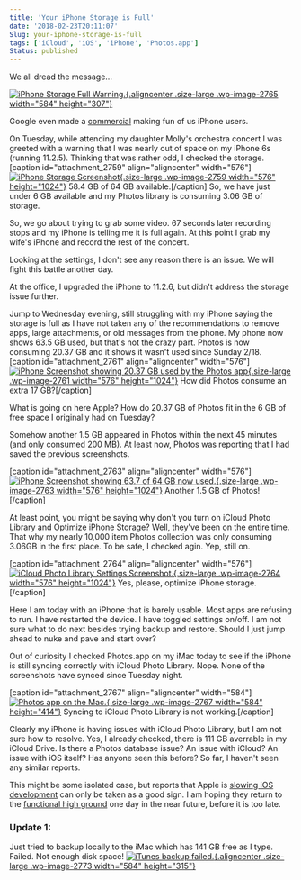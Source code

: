 ```yaml
---
title: 'Your iPhone Storage is Full'
date: '2018-02-23T20:11:07'
Slug: your-iphone-storage-is-full
tags: ['iCloud', 'iOS', 'iPhone', 'Photos.app']
Status: published
---
```


We all dread the message...

[![iPhone Storage Full Warning.](/images/wp-content/uploads/2018/02/Screen-Shot-2018-02-23-at-1.45.47-PM-1024x538.png){.aligncenter .size-large .wp-image-2765 width="584" height="307"}](/images/wp-content/uploads/2018/02/Screen-Shot-2018-02-23-at-1.45.47-PM.png)

Google even made a [commercial](https://www.youtube.com/watch?v=Fi2MUL0hNNs "Google Photos: Free Up Space") making fun of us iPhone users.

On Tuesday, while attending my daughter Molly's orchestra concert I was greeted with a warning that I was nearly out of space on my iPhone 6s (running 11.2.5). Thinking that was rather odd, I checked the storage. \[caption id="attachment\_2759" align="aligncenter" width="576"\][![iPhone Storage Screenshot](/images/wp-content/uploads/2018/02/IMG_8121-576x1024.png){.size-large .wp-image-2759 width="576" height="1024"}](/images//wp-content/uploads/2018/02/IMG_8121.png) 58.4 GB of 64 GB available.\[/caption\] So, we have just under 6 GB available and my Photos library is consuming 3.06 GB of storage.

So, we go about trying to grab some video. 67 seconds later recording stops and my iPhone is telling me it is full again. At this point I grab my wife's iPhone and record the rest of the concert.

Looking at the settings, I don't see any reason there is an issue. We will fight this battle another day.

At the office, I upgraded the iPhone to 11.2.6, but didn't address the storage issue further.

Jump to Wednesday evening, still struggling with my iPhone saying the storage is full as I have not taken any of the recommendations to remove apps, large attachments, or old messages from the phone. My phone now shows 63.5 GB used, but that's not the crazy part. Photos is now consuming 20.37 GB and it shows it wasn't used since Sunday 2/18. \[caption id="attachment\_2761" align="aligncenter" width="576"\][![iPhone Screenshot showing 20.37 GB used by the Photos app](/images/wp-content/uploads/2018/02/IMG_8127-576x1024.png){.size-large .wp-image-2761 width="576" height="1024"}](/images//wp-content/uploads/2018/02/IMG_8127.png) How did Photos consume an extra 17 GB?\[/caption\]

What is going on here Apple? How do 20.37 GB of Photos fit in the 6 GB of free space I originally had on Tuesday?

Somehow another 1.5 GB appeared in Photos within the next 45 minutes (and only consumed 200 MB). At least now, Photos was reporting that I had saved the previous screenshots.

\[caption id="attachment\_2763" align="aligncenter" width="576"\][![iPhone Screenshot showing 63.7 of 64 GB now used.](/images/wp-content/uploads/2018/02/IMG_8128-576x1024.png){.size-large .wp-image-2763 width="576" height="1024"}](/images/wp-content/uploads/2018/02/IMG_8128.png) Another 1.5 GB of Photos!\[/caption\]

At least point, you might be saying why don't you turn on iCloud Photo Library and Optimize iPhone Storage? Well, they've been on the entire time. That why my nearly 10,000 item Photos collection was only consuming 3.06GB in the first place. To be safe, I checked agin. Yep, still on.

\[caption id="attachment\_2764" align="aligncenter" width="576"\][![iCloud Photo Library Settings Screenshot.](/images/wp-content/uploads/2018/02/IMG_8130-576x1024.png){.size-large .wp-image-2764 width="576" height="1024"}](/images/wp-content/uploads/2018/02/IMG_8130.png) Yes, please, optimize iPhone storage.\[/caption\]

Here I am today with an iPhone that is barely usable. Most apps are refusing to run. I have restarted the device. I have toggled settings on/off. I am not sure what to do next besides trying backup and restore. Should I just jump ahead to nuke and pave and start over?

Out of curiosity I checked Photos.app on my iMac today to see if the iPhone is still syncing correctly with iCloud Photo Library. Nope. None of the screenshots have synced since Tuesday night.

\[caption id="attachment\_2767" align="aligncenter" width="584"\][![Photos app on the Mac.](/images/wp-content/uploads/2018/02/Screen-Shot-2018-02-23-at-12.59.10-PM-1-1024x726.png){.size-large .wp-image-2767 width="584" height="414"}](/images//wp-content/uploads/2018/02/Screen-Shot-2018-02-23-at-12.59.10-PM-1.png) Syncing to iCloud Photo Library is not working.\[/caption\]

Clearly my iPhone is having issues with iCloud Photo Library, but I am not sure how to resolve. Yes, I already checked, there is 111 GB averrable in my iCloud Drive. Is there a Photos database issue? An issue with iCloud? An issue with iOS itself? Has anyone seen this before? So far, I haven't seen any similar reports.

This might be some isolated case, but reports that Apple is [slowing iOS development](https://daringfireball.net/linked/2018/02/12/gurman-ios-macos "MARK GURMAN ON APPLE’S OS DEVELOPMENT STRATEGY") can only be taken as a good sign. I am hoping they return to the [functional high ground](https://marco.org/2015/01/04/apple-lost-functional-high-ground "Apple has lost the functional high ground") one day in the near future, before it is too late.

### Update 1:

Just tried to backup locally to the iMac which has 141 GB free as I type. Failed. Not enough disk space! [![iTunes backup failed.](/images/wp-content/uploads/2018/02/Screen-Shot-2018-02-23-at-2.28.22-PM-1024x552.png){.aligncenter .size-large .wp-image-2773 width="584" height="315"}](/images/wp-content/uploads/2018/02/Screen-Shot-2018-02-23-at-2.28.22-PM.png)
